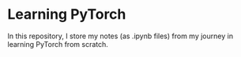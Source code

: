 # Learning PyTorch

In this repository, I store my notes (as .ipynb files) from my journey in learning PyTorch from scratch.
